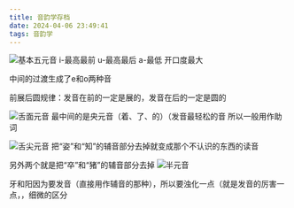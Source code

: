```yaml
---
title: 音韵学存档
date: 2024-04-06 23:49:41
tags: 音韵学
---
```

![基本五元音](../img/音韵学基本知识/基本五元音.png)
i-最高最前  u-最高最后  a-最低 开口度最大

中间的过渡生成了e和o两种音

前展后圆规律：发音在前的一定是展的，发音在后的一定是圆的

![舌面元音](../img/音韵学基本知识/舌面元音.png)
最中间的是央元音（着、了、的）（发音最轻松的音 所以一般用作助词

![舌尖元音](../img/音韵学基本知识/舌尖元音.png)
把“姿”和“知”的辅音部分去掉就变成那个不认识的东西的读音

另外两个就是把“卒”和“猪”的辅音部分去掉
![半元音](../img/音韵学基本知识/半元音.png)

牙和阳因为要发音（直接用作辅音的那种），所以要浊化一点（就是发音的厉害一点，，细微的区分